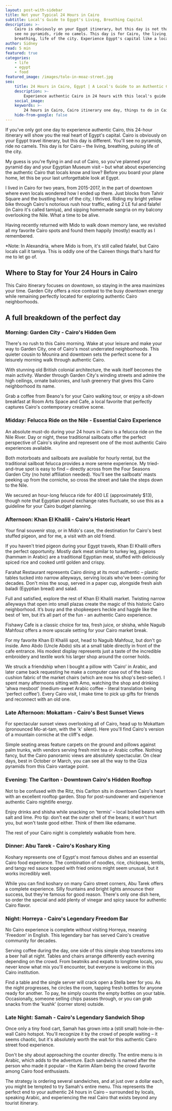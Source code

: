 ```yaml
---
layout: post-with-sidebar
title: Not your Typical 24 Hours in Cairo
subtitle: Local's Guide to Egypt's Living, Breathing Capital
description: >-
    Cairo is obviously on your Egypt itinerary, but this day is not that. You’ll
    see no pyramids, ride no camels. This day is for Cairo, the living,
    breathing, life of the city. Experience Egypt's capital like a local.
author: Sidney
read: 5 min
featured: true
categories:
    - life
    - egypt
    - food
featured_image: /images/tolo-in-moaz-street.jpg
seo:
    title: 24 Hours in Cairo, Egypt | A Local's Guide to an Authentic Cairo Experience 2025
    description: >-
        Experience authentic Cairo in 24 hours with this local's guide. From Garden City walks to Khan El Khalili markets - discover Egypt's capital beyond the pyramids.
    social_image:
    keywords: >-
        24 hours in Cairo, Cairo itinerary one day, things to do in Cairo Egypt, Cairo travel guide, authentic Cairo experience, Cairo local guide, Cairo beyond pyramids, felucca ride Cairo, Khan El Khalili market, Cairo food tour, downtown Cairo guide, Cairo in a day, Egypt travel itinerary, Cairo neighborhoods guide, real Cairo experience
    hide-from-google: false
---
```



If you've only got one day to experience authentic Cairo, this 24-hour itinerary will show you the real heart of Egypt's capital. Cairo is obviously on your Egypt travel itinerary, but this day is different. You'll see no pyramids, ride no camels. This day is for Cairo – the living, breathing, pulsing life of the city.

My guess is you're flying in and out of Cairo, so you've planned your pyramid day and your Egyptian Museum visit – but what about experiencing the authentic Cairo that locals know and love? Before you board your plane home, let this be your last unforgettable look at Egypt.

I lived in Cairo for two years, from 2015-2017, in the part of downtown where even locals wondered how I ended up there. Just blocks from Tahrir Square and the bustling heart of the city, I thrived. Riding my bright yellow bike through Cairo's notorious rush hour traffic, eating 2 LE ful and falafel (in Cairo it's called tamiya), and sipping homemade sangria on my balcony overlooking the Nile. What a time to be alive.

Having recently returned with Mido to walk down memory lane, we revisited all my favorite Cairo spots and found them happily (mostly) exactly as I remembered.

*Note: In Alexandria, where Mido is from, it's still called falafel, but Cairo locals call it tamiya. This is oddly one of the Caireen things that's hard for me to let go of.

## Where to Stay for Your 24 Hours in **Cairo**

This Cairo itinerary focuses on downtown, so staying in the area maximizes your time. Garden City offers a nice contrast to the busy downtown energy while remaining perfectly located for exploring authentic Cairo neighborhoods.

## A full breakdown of the **perfect** day
### **Morning:** Garden City - Cairo's Hidden Gem

There's no rush to this Cairo morning. Wake at your leisure and make your way to Garden City, one of Cairo's most underrated neighborhoods. This quieter cousin to Mounira and downtown sets the perfect scene for a leisurely morning walk through authentic Cairo.

With stunning old British colonial architecture, the walk itself becomes the main activity. Wander through Garden City's winding streets and admire the high ceilings, ornate balconies, and lush greenery that gives this Cairo neighborhood its name. 

Grab a coffee from Beano's for your Cairo walking tour, or enjoy a sit-down breakfast at Room Arts Space and Cafe, a local favorite that perfectly captures Cairo's contemporary creative scene.

### **Midday:** Felucca Ride on the Nile - Essential Cairo Experience

An absolute must-do during your 24 hours in Cairo is a felucca ride on the Nile River. Day or night, these traditional sailboats offer the perfect perspective of Cairo's skyline and represent one of the most authentic Cairo experiences available.

Both motorboats and sailboats are available for hourly rental, but the traditional sailboat felucca provides a more serene experience. My tried-and-true spot is easy to find – directly across from the Four Seasons Garden City (no hotel affiliation needed). You'll see the sailboats' masts peeking up from the corniche, so cross the street and take the steps down to the Nile.

We secured an hour-long felucca ride for 400 LE (approximately $13), though note that Egyptian pound exchange rates fluctuate, so use this as a guideline for your Cairo budget planning.

### **Afternoon:** Khan El Khalili - Cairo's Historic Heart

Your final souvenir stop, or in Mido's case, the destination for Cairo's best stuffed pigeon, and for me, a visit with an old friend.

If you haven't tried pigeon during your Egypt travels, Khan El Khalili offers the perfect opportunity. Mostly dark meat similar to turkey leg, pigeons (hammam in Arabic) are a traditional Egyptian meal, stuffed with deliciously spiced rice and cooked until golden and crispy.

Farahat Restaurant represents Cairo dining at its most authentic – plastic tables tucked into narrow alleyways, serving locals who've been coming for decades. Don't miss the soup, served in a paper cup, alongside fresh aish baladi (Egyptian bread) and salad.

Full and satisfied, explore the rest of Khan El Khalili market. Twisting narrow alleyways that open into small plazas create the magic of this historic Cairo neighborhood. It’s busy and the shopkeepers heckle and haggle like the best of ‘em, but it’s all part of the fun - an authentic Cairo experience.

Fishawy Cafe is a classic choice for tea, fresh juice, or shisha, while Naguib Mahfouz offers a more upscale setting for your Cairo market break.

For my favorite Khan El Khalili spot, head to Naguib Mahfouz, but don't go inside. Amo Abdo (Uncle Abdo) sits at a small table directly in front of the cafe entrance. His modest display represents just a taste of the incredible embroidery and textile work his larger shop around the corner holds.

We struck a friendship when I bought a pillow with ‘Cairo’ in Arabic, and later came back requesting he make a computer case out of the basic cushion fabric of the market chairs (which are now his shop's best-seller). I spent many afternoons sitting with Amo, watching the shop and drinking 'ahwa mesboot' (medium-sweet Arabic coffee - literal translation being 'perfect coffee'). Every Cairo visit, I make time to pick up gifts for friends and reconnect with an old one.

### **Late Afternoon:** Mokattam - Cairo's Best Sunset Views

For spectacular sunset views overlooking all of Cairo, head up to Mokattam (pronounced Mo-at-tam, with the 'k' silent). Here you'll find Cairo's version of a mountain corniche at the cliff's edge.

Simple seating areas feature carpets on the ground and pillows against palm trunks, with vendors serving fresh mint tea or Arabic coffee. Nothing fancy, but the Cairo panoramic views are absolutely spectacular. On clear days, best in October or March, you can see all the way to the Giza pyramids from this Cairo vantage point.

### **Evening:** The Carlton - Downtown Cairo's Hidden Rooftop

Not to be confused with the Ritz, this Carlton sits in downtown Cairo's heart with an excellent rooftop garden. Stop for post-sundowner and experience authentic Cairo nightlife energy. 

Enjoy drinks and shisha while snacking on 'termis' – local boiled beans with salt and lime. Pro tip: don't eat the outer shell of the beans; it won't hurt you, but won't taste good either. Think of them like edamame.

The rest of your Cairo night is completely walkable from here.

### **Dinner:** Abu Tarek - Cairo's Koshary King

Koshary represents one of Egypt's most famous dishes and an essential Cairo food experience. The combination of noodles, rice, chickpeas, lentils, and tangy red sauce topped with fried onions might seem unusual, but it works incredibly well.

While you can find koshary on many Cairo street corners, Abu Tarek offers a complete experience. Silly fountains and bright lights announce their success, but they're famous for good reason. There's only one dish here, so order the special and add plenty of vinegar and spicy sauce for authentic Cairo flavor.

### **Night:** Horreya - Cairo's Legendary Freedom Bar

No Cairo experience is complete without visiting Horreya, meaning 'Freedom' in English. This legendary bar has served Cairo's creative community for decades.

Serving coffee during the day, one side of this simple shop transforms into a beer hall at night. Tables and chairs arrange differently each evening depending on the crowd. From beatniks and expats to longtime locals, you never know what mix you'll encounter, but everyone is welcome in this Cairo institution.

Find a table and the single server will crack open a Stella beer for you. As the night progresses, he circles the room, tapping fresh bottles for anyone ready for another. To pay, he simply counts the empty bottles on your table. Occasionally, someone selling chips passes through, or you can grab snacks from the 'kushk' (corner store) outside.

### **Late Night:** Samah - Cairo's Legendary Sandwich Shop

Once only a tiny food cart, Samah has grown into a (still small) hole-in-the-wall Cairo hotspot. You'll recognize it by the crowd of people waiting – it seems chaotic, but it's absolutely worth the wait for this authentic Cairo street food experience.

Don't be shy about approaching the counter directly. The entire menu is in Arabic, which adds to the adventure. Each sandwich is named after the person who made it popular – the Karim Allam being the crowd favorite among Cairo food enthusiasts.

The strategy is ordering several sandwiches, and at just over a dollar each, you might be tempted to try Samah's entire menu. This represents the perfect end to your authentic 24 hours in Cairo – surrounded by locals, speaking Arabic, and experiencing the real Cairo that exists beyond any tourist itinerary.
